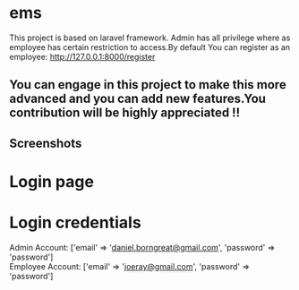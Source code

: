 # ems
This project is based on laravel framework.
Admin has all privilege where as employee has certain restriction to access.By default You can register as an employee:
http://127.0.0.1:8000/register

## You can engage in this project to make this more advanced and you can add new features.You contribution will be highly appreciated !!

## Screenshots
# Login page

# Login credentials
Admin Account: ['email' => 'daniel.borngreat@gmail.com', 'password' => 'password'] <br>
Employee Account: ['email' => 'joeray@gmail.com', 'password' => 'password'] 


